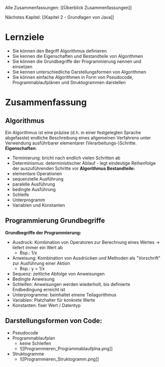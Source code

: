 Alle Zusammenfassungen: [[Überblick Zusammenfassungen]]

Nächstes Kapitel: [[Kapitel 2 - Grundlagen von Java]]
# Lernziele
- Sie können den Begriff Algorithmus definieren
- Sie kennen die Eigenschaften und Bestandteile von Algorithmen
- Sie können die Grundbegriffe der Programmierung nennen und einsetzen
- Sie kennen unterschiedliche Darstellungsformen von Algorithmen
- Sie können einfache Algorithmen in Form von Pseudocode, Programmablaufplänen und Struktogrammen darstellen

# Zusammenfassung
## Algorithmus
Ein Algorithmus ist eine präzise (d.h. in einer festgelegten Sprache abgefasste) endliche Beschreibung eines allgemeinen Verfahrens unter Verwendung ausführbarer elementarer (Verarbeitungs-)Schritte.
**Eigenschaften**:
- Terminierung: bricht nach endlich vielen Schritten ab
- Determinismus: deterministischer Ablauf - legt eindeutige Reihenfolge der auszuführenden Schritte vor
**Algorithmus Bestandteile:** 
- elementare Operationen 
- sequenzielle Ausführung
- paralelle Ausführung
- bedingte Ausführung
- Schleife
- Unterprogramm
- Variablen und Konstanten
## Programmierung Grundbegriffe
**Grundbegriffe der Programmierung:** 
- Ausdruck: Kombination von Operatoren zur Berechnung eines Wertes -> liefert immer ein Wert ab
	- Bsp.: 1/x
- Anweisung: Kombination von Ausdrücken und Methoden als "Vorschrift" zur Ausführung einer Aktion
	- Bsp.: y = 1/x 
- Sequenz: zeitliche Abfolge von Anweisungen
- Bedingte Anweisung
- Schleifen: Anweisungen werden wiederholt, bis definierte Endbedingung erreicht ist 
- Unterprogramme: beinhaltet einene Teilagorithmus 
- Variablen: Platzhalter für konkrete Werte
- Konstanten: fixer Wert / Datentyp

## Darstellungsformen von Code:
- Pseudocode 
- Programmablaufplan
	- keine Schleifen
	- ![[Programmieren_Programmablaufplna.png]]
- Struktogramme 
	- ![[Programmieren_Struktogramm.png]]